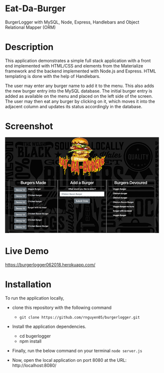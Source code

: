 # Eat-Da-Burger
BurgerLogger with MySQL, Node, Express, Handlebars and Object Relational Mapper (ORM)

# Description
This application demonstrates a simple full stack application with a front end implemented with HTML/CSS and elements from the Materialize framework and the backend implemented with Node.js and Express. HTML templating is done with the help of Handlebars.

The user may enter any burger name to add it to the menu. This also adds the new burger entry into the MySQL database. The initial burger entry is added as available on the menu and placed on the left side of the screen. The user may then eat any burger by clicking on it, which moves it into the adjacent column and updates its status accordingly in the database.

# Screenshot
![Image of Eat-Da-Burger](https://github.com/rnguyen05/burgerlogger/blob/master/screenshots/eatdaburger.jpg?raw=true)

# Live Demo
https://burgerlogger062018.herokuapp.com/

# Installation
To run the application locally, 

* clone this repository with the following command

	* ```git clone https://github.com/rnguyen05/burgerlogger.git```

* Install the application dependencies.
	* cd bugerlogger 
	* npm install

* Finally, run the below command on your terminal
```node server.js``` 

* Now, open the local application on port 8080 at the URL: http://localhost:8080/
